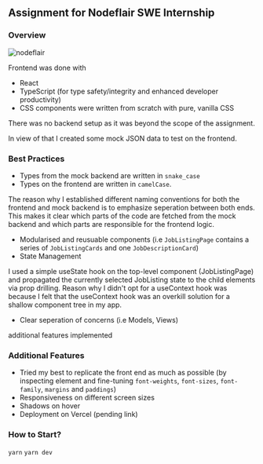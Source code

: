 ## Assignment for Nodeflair SWE Internship

### Overview

![nodeflair](https://github.com/btjm123/nodeflair-assignment-2/assets/19306879/4cbecbdb-f2eb-490c-91a9-89200b3514f0)

Frontend was done with
- React
- TypeScript (for type safety/integrity and enhanced developer productivity)
- CSS components were written from scratch with pure, vanilla CSS

There was no backend setup as it was beyond the scope of the assignment. 

In view of that I created some mock JSON data to test on the frontend.

### Best Practices

- Types from the mock backend are written in `snake_case`
- Types on the frontend are written in `camelCase`.

The reason why I established different naming conventions for both the frontend and mock backend is to emphasize seperation between both ends. This makes it clear which parts of the code are fetched from the mock backend and which parts are responsible for the frontend logic.

- Modularised and reusuable components (i.e `JobListingPage` contains a series of `JobListingCards` and one `JobDescriptionCard`)
- State Management

I used a simple useState hook on the top-level component (JobListingPage) and propagated the currently selected JobListing state to the child elements via prop drilling. Reason why I didn't opt for a useContext hook was because I felt that the useContext hook was an overkill solution for a shallow component tree in my app.

- Clear seperation of concerns (i.e Models, Views)

additional features implemented

### Additional Features

- Tried my best to replicate the front end as much as possible (by inspecting element and fine-tuning `font-weights`, `font-sizes`, `font-family`, `margins` and `paddings`)
- Responsiveness on different screen sizes
- Shadows on hover 
- Deployment on Vercel (pending link)

### How to Start?

`yarn`
`yarn dev` 
